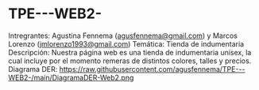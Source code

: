 # TPE---WEB2-
Intregrantes: Agustina Fennema (agusfennema@gmail.com) y Marcos Lorenzo (jmlorenzo1993@gmail.com)
Temática: Tienda de indumentaria
Descripción: Nuestra página web es una tienda de indumentaria unisex, la cual incluye por el momento remeras de distintos colores, talles y precios.
Diagrama DER: https://raw.githubusercontent.com/agusfennema/TPE---WEB2-/main/DiagramaDER-Web2.png
